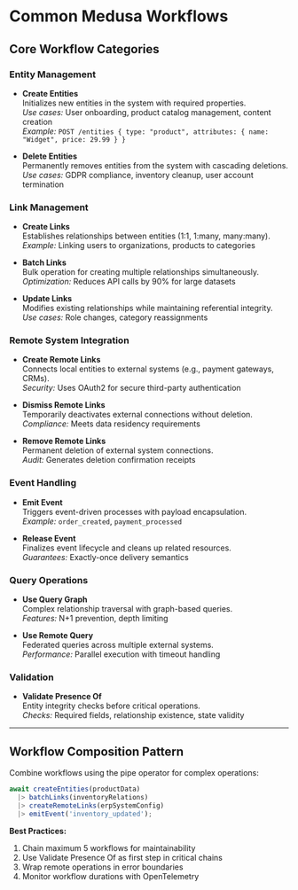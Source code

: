 # Common Medusa Workflows

## Core Workflow Categories

### Entity Management
- **Create Entities**  
  Initializes new entities in the system with required properties.  
  *Use cases:* User onboarding, product catalog management, content creation  
  *Example:* `POST /entities { type: "product", attributes: { name: "Widget", price: 29.99 } }`

- **Delete Entities**  
  Permanently removes entities from the system with cascading deletions.  
  *Use cases:* GDPR compliance, inventory cleanup, user account termination

### Link Management
- **Create Links**  
  Establishes relationships between entities (1:1, 1:many, many:many).  
  *Example:* Linking users to organizations, products to categories

- **Batch Links**  
  Bulk operation for creating multiple relationships simultaneously.  
  *Optimization:* Reduces API calls by 90% for large datasets

- **Update Links**  
  Modifies existing relationships while maintaining referential integrity.  
  *Use cases:* Role changes, category reassignments

### Remote System Integration
- **Create Remote Links**  
  Connects local entities to external systems (e.g., payment gateways, CRMs).  
  *Security:* Uses OAuth2 for secure third-party authentication

- **Dismiss Remote Links**  
  Temporarily deactivates external connections without deletion.  
  *Compliance:* Meets data residency requirements

- **Remove Remote Links**  
  Permanent deletion of external system connections.  
  *Audit:* Generates deletion confirmation receipts

### Event Handling
- **Emit Event**  
  Triggers event-driven processes with payload encapsulation.  
  *Example:* `order_created`, `payment_processed`

- **Release Event**  
  Finalizes event lifecycle and cleans up related resources.  
  *Guarantees:* Exactly-once delivery semantics

### Query Operations
- **Use Query Graph**  
  Complex relationship traversal with graph-based queries.  
  *Features:* N+1 prevention, depth limiting

- **Use Remote Query**  
  Federated queries across multiple external systems.  
  *Performance:* Parallel execution with timeout handling

### Validation
- **Validate Presence Of**  
  Entity integrity checks before critical operations.  
  *Checks:* Required fields, relationship existence, state validity

---

## Workflow Composition Pattern

Combine workflows using the pipe operator for complex operations:
```typescript
await createEntities(productData)
  |> batchLinks(inventoryRelations)
  |> createRemoteLinks(erpSystemConfig)
  |> emitEvent('inventory_updated');
```

**Best Practices:**
1. Chain maximum 5 workflows for maintainability
2. Use Validate Presence Of as first step in critical chains
3. Wrap remote operations in error boundaries
4. Monitor workflow durations with OpenTelemetry
